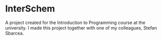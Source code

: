 # InterSchem
A project created for the Introduction to Programming course at the university. 
I made this project together with one of my colleagues, Stefan Sbarcea. 
